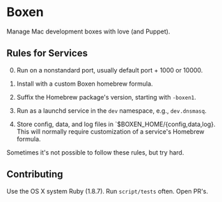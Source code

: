 # Boxen

Manage Mac development boxes with love (and Puppet).

## Rules for Services

0. Run on a nonstandard port, usually default port + 1000 or 10000.

0. Install with a custom Boxen homebrew formula.

0. Suffix the Homebrew package's version, starting with `-boxen1`.

0. Run as a launchd service in the `dev` namespace, e.g.,
   `dev.dnsmasq`.

0. Store config, data, and log files in
   `$BOXEN_HOME/{config,data,log}. This will normally require
   customization of a service's Homebrew formula.

Sometimes it's not possible to follow these rules, but try hard.

## Contributing

Use the OS X system Ruby (1.8.7). Run `script/tests` often. Open PR's.

